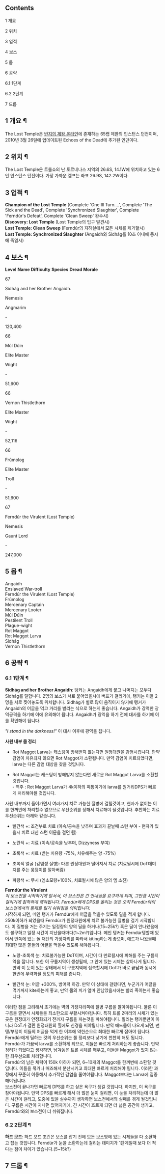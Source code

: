 ## Contents

    

1 개요

2 위치

3 업적

4 보스

5 몹

6 공략

    

6.1 1단계

6.2 2단계

7 드롭

## 1 개요 ¶

The Lost Temple은 [반지의 제왕 온라인](%EB%B0%98%EC%A7%80%EC%9D%98%20%EC%A0%9C%EC%99%95%20%EC%98%A8%EB%9D%BC%EC%9D%B8.md)에 존재하는 65랩 제한의 인스턴스 던전이며, 2010년 3월 26일에
업데이트된 Echoes of the Dead에 추가된 인던이다.

## 2 위치 ¶

The Lost Temple은 트롤쇼의 난 토르네나스 지역의 26.6S, 14.1W에 위치하고 있는 6인 인스턴스 던전이다. 가장 가까운
캠프는 좌표 26.9S, 142.2W이다.  

## 3 업적 ¶

**Champion of the Lost Temple** (Complete 'One Ill Turn....', Complete 'The Sick and the Dead', Complete 'Synchronized Slaughter', Complete 'Ferndúr's Defeat', Complete 'Clean Sweep' 완수시)  
**Discovery: Lost Temple** (Lost Temple의 입구 발견시)  
**Lost Temple: Clean Sweep** (Ferndúr의 지하실에서 모든 시체를 제거할시)  
**Lost Temple: Synchronized Slaughter** (Angaidh와 Sidhág를 10초 이내에 동시에 죽일시)

## 4 보스 ¶

**Level**
**Name**
**Difficulty**
**Species**
**Dread**
**Morale**

67

Sidhág and her Brother Angaidh.

Nemesis

Angmarim

\-

120,400

66

Múl Dúin

Elite Master

Wight

\-

51,600

66

Vernon Thistlethorn

Elite Master

Wight

\-

52,116

66

Frûmolog

Elite Master

Troll

\-

51,600

67

Ferndúr the Virulent (Lost Temple)

Nemesis

Gaunt Lord

\-

247,000

## 5 몹 ¶

Angaidh  
Enslaved War-troll  
Ferndúr the Virulent (Lost Temple)  
Frûmolog  
Mercenary Captain  
Mercenary Looter  
Múl Dúin  
Pestilent Troll  
Plague-wight  
Rot Maggot  
Rot Maggot Larva  
Sidhág  
Vernon Thistlethorn

## 6 공략 ¶

### 6.1 1단계 ¶

**Sidhág and her Brother Angaidh**: 탱커는 Angaidh에게 붙고 나머지는 모두다 Sidhág를 딜합니다. 2명의 보스가 서로 붙어있을시에 버프가 걸리기에, 탱커는 이들 2명을 서로 찢어놓도록 위치합니다. Sidhág가 별로 많이 움직이지 않기에 탱커가 Angaidh의 어글을 먹고 거리를 벌리는 식으로 하는게 좋습니다. Angaidh가 강력한 광역공격을 하기에 이에 유의해야 됩니다. Angaidh가 광역을 하기 전에 대사를 하기에 이를 확인해야 됩니다.

  

_"I stand in the darkness!"_ 이 대사 이후에 광역을 칩니다.

  

**사원 내부 몹 정리**  

  * Rot Maggot Larva는 캐스팅이 방해받지 않는다면 원정대원을 감염시킵니다. 만약 감염이 치유되지 않으면 Rot Maggot가 소환됩니다. 만약 감염이 치료되었다면, larva는 다른 감염 대상을 찾을 것입니다.  

  * Rot Maggot는 캐스팅이 방해받지 않는다면 새로운 Rot Maggot Larva를 소환할 것입니다.  
\- 역주 : Rot Maggot Larva가 4k이하의 피통이기에 larva를 원거리DPS가 빠르게 처리해야될 것입니다.

사원 내부까지 들어가면서 여러가지 치료 가능한 질병에 걸릴것이고, 현자가 없이는 이를 한꺼번에 처리할수 없으므로 우선순위를 정해서 치료해야
될것입니다. 추천하는 치료 우선순위는 아래와 같습니다.  

  * 빨간색 +: 조건부로 치료 (이속/공속을 낮추며 효과가 끝날때 스턴 부여 - 현자가 있을시 치료 대신 스턴 이뮨을 걸면 됨)   

  * 노란색 +: 치료 (이속/공속을 낮추며, Dizzyness 부여)   

  * 초록색 +: 치료 (받는 치유량 -75%, 치유해주는 양 -75%)   

  * 초록색 얼굴 (감염성 질병): 다른 원정대원과 떨어져서 치료 (치료될시에 DoT데미지를 주는 웅덩이를 깔아버림)  

  * 파랑색 +: 무시 (엠소모량+100%, 치료될시에 많은 양의 엠 소진)  

**Ferndúr the Virulent**  
_이 보스전을 시작하기에 앞서서, 이 보스전은 긴 인내심을 요구하게 되며, 그만큼 시간이 걸리기에 침착하게 해야됩니다. Ferndúr에게
DPS를 올리는 것은 오직 Ferndúr와의 보스전에서의 통제를 잃기 쉬워짐을 의미합니다._  
시작하게 되면, 메인 탱커가 Ferndúr에게 어글을 먹을수 있도록 딜을 적게 합니다. 250k이하가 되었을때 Ferndúr가 원정대원에게
치료 불가능한 질병을 걸기 시작합니다. 이 질병을 거는 주기는 일정량의 양의 딜을 하거나(15~25k?) 혹은 딜이 안나왔음에도 불구하고
일정 시간이 지났을때마다(1~2m?)입니다. 메인 탱커는 Ferndúr탱할때 있어서 안쪽에 있는 돌 재단의 가장자리를 따라서
kiting하는게 좋으며, 애드가 나왔을때 최대한 많은 쫄들의 어글을 먹을수 있도록 해야됩니다.  

  * 노랑-초록색 눈: 치료불가능한 DoT이며, 시간이 다 만료될시에 피해를 주는 구름지역을 깝니다. 또한 이 구름지역이 생성될때, 그 안에 있는 시체는 살아나게 됩니다. 만약 이 눈이 있는 상태에서 이 구름지역에 접촉할시에 DoT가 바로 끝남과 동시에 한번에 무력화될 정도의 피해를 줍니다.  

  * 빨간색 눈: 어글 +300%, 방어력 하강. 만약 이 상태에 걸렸다면, 누군가가 어글을 먹기까지 kite하는게 좋고, 만약 몹의 피가 얼마 안남았을시에는 빨리 죽이는게 좋습니다.  

이러한 점을 고려해서 초기에는 벽의 가장자리쪽에 질병 구름을 깔아야됩니다. 물론 이 구름을 깔면서 시체들을 최소한으로 부활시켜야됩니다. 특히
트롤 2마리의 시체가 있는 곳은 원정대가 안정화되기 전까지 구름을 까는것을 피해야됩니다. 힐러는 탱커뿐만이 아니라 DoT가 걸린 원정대원의
힐에도 신경을 써야됩니다. 만약 애드몹이 나오게 되면, 맨탱/부탱이 이들의 어글을 먹게 한 이후에 약한순으로 최대한 빠르게 잡아야 됩니다.
Ferndúr에게 딜하는 것의 우선순위는 쫄 정리보다 낮기에 천천히 해도 됩니다.  
Ferndúr가 가끔씩 larva를 소환하게 되므로, 이들은 빠르게 처리하는게 좋습니다. 만약 정리가 되었다고 생각하면, 남겨놓은 트롤
시체를 깨우고, 이들을 Maggot가 있지 않는한 최우선으로 처리합니다.  
Ferndúr의 남은 체력이 150k 이하가 되면, 6~10개의 Maggot를 한꺼번에 소환할 것입니다. 이들을 묶거나 매즈해서 분산시키고
최대한 빠르게 처리해야 됩니다. 이러한 과정에서 꾸준히 이동해서 추가적인 감염을 줄여야됩니다. Maggot보다는 Larva에 집중해야됩니다.  
보스전이 끝나가면 빠르게 DPS를 하고 싶은 욕구가 생길 것입니다. 하지만, 이 욕구를 참아야됩니다. 만약 DPS를 빠르게 해서 더 많은
눈이 걸리면, 이 눈을 처리하는데 더 많은 시간이 걸리고, 도중에 있을 실수까지 생각하면 보스전에서의 실패를 겪게 될것입니다. 구름은 시간이
지나면 없어지기에, 긴 시간이 흐르게 되면 더 넓은 공간이 생기고, Ferndúr와의 보스전이 더 쉬워집니다.

### 6.2 2단계 ¶

**하드 모드**: 하드 모드 조건은 보스를 잡기 전에 모든 보스방에 있는 시체들을 다 소환하고 잡는 것입니다. Ferndúr가 눈을 소환하는데 걸리는 데미지가 1단계일때 보다 더 적다는 점이 차이가 있습니다.(5~15k?)

## 7 드롭 ¶

